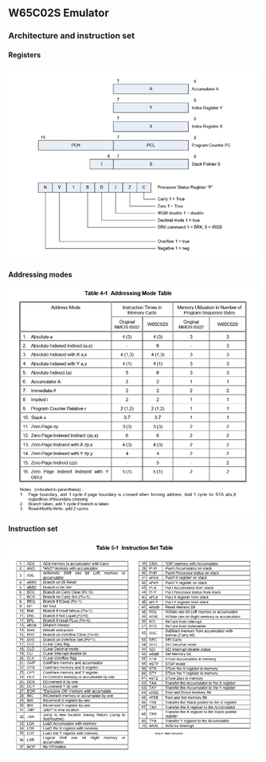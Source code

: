 ## W65C02S Emulator

### Architecture and instruction set

#### Registers
[![registers](_imgs/registers.png)]()

#### Addressing modes
![addr_modes](_imgs/addr_modes.png)

#### Instruction set
![instr_set](_imgs/instr_set.png)
